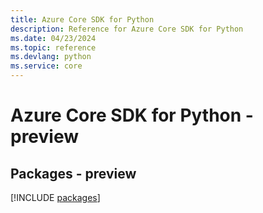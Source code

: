 ```yaml
---
title: Azure Core SDK for Python
description: Reference for Azure Core SDK for Python
ms.date: 04/23/2024
ms.topic: reference
ms.devlang: python
ms.service: core
---
```

# Azure Core SDK for Python - preview
## Packages - preview
[!INCLUDE [packages](core-index.md)]